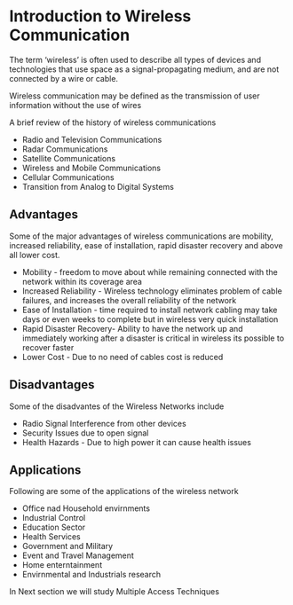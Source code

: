 # Introduction to Wireless Communication 

The term ‘wireless’ is often used to describe all types of devices and technologies that use space as a signal-propagating medium, and are not connected by a wire or cable. 

Wireless communication may be defined as the transmission of user information without the use of wires

A brief review of the history of wireless communications

+ Radio and Television Communications 
+ Radar Communications
+ Satellite Communications
+ Wireless and Mobile Communications
+ Cellular Communications
+ Transition from Analog to Digital Systems


## Advantages

Some of the major advantages of wireless communications are mobility, increased reliability, ease of installation, rapid disaster recovery and above all lower cost.

+ Mobility - freedom to move about while remaining connected with the network within its coverage area
+ Increased Reliability - Wireless technology eliminates problem of cable failures, and increases the overall reliability of the network
+ Ease of Installation - time required to install network cabling may take days or even weeks to complete but in wireless very quick installation
+ Rapid Disaster Recovery- Ability to have the network up and immediately working after a disaster is critical in wireless its possible to recover faster
+ Lower Cost - Due to no need of cables cost is reduced 
 
## Disadvantages 

Some of the disadvantes of the Wireless Networks include

+ Radio Signal Interference from other devices 
+ Security Issues due to open signal 
+ Health Hazards - Due to high power it can cause health issues 

## Applications

Following are some of the applications of the wireless network

+ Office nad Household envirnments 
+ Industrial Control
+ Education Sector 
+ Health Services 
+ Government and Military 
+ Event and Travel Management 
+ Home enterntainment 
+ Envirnmental and Industrials research 


In Next section we will study Multiple Access Techniques